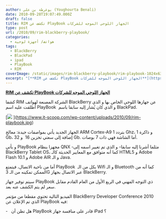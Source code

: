 ```yaml
---
author: يوغرطة بن علي (Youghourta Benali)
date: 2010-09-28T19:07:49.000Z
draft: false
title: RIM تكشف عن PlayBook الجهاز اللوحي الموجه للشركات
type: post
url: /2010/09/rim-blackberry-playbook/
categories:
  - هواتف/ أجهزة لوحية
tags:
  - BlackBerry
  - BlackPad
  - ipad
  - PlayBook
  - RIM
coverImage: /static/images/rim-blackberry-playbook/rim-playbook-1024x634.jpg
excerpt: "[**RIM تكشف عن PlayBook الجهاز اللوحي الموجه للشركات**](https://www.it-scoop.com/2010/09/rim-blackberry-playbook/)\n\nكشفا RIM الشركة المصنعة لهواتف BlackBerry عن جهازها اللوحي الخاص بها و الذي أطلقت عليه اسم PlayBook \_و الذي كان يُشار إليه سابقا باسم BlackPad.\n\n\\[\n\nالجهاز الجديد يأتي بمواصفات جيدة: معالج ARM Cortex-A9 بتردد"
---
```

[**RIM تكشف عن PlayBook الجهاز اللوحي الموجه للشركات**](https://www.it-scoop.com/2010/09/rim-blackberry-playbook/)

كشفا RIM الشركة المصنعة لهواتف BlackBerry عن جهازها اللوحي الخاص بها و الذي أطلقت عليه اسم PlayBook  و الذي كان يُشار إليه سابقا باسم BlackPad.

\[![](/static/images/rim-blackberry-playbook/rim-playbook-1024x634.jpg) ]\(https://www.it-scoop.com/wp-content/uploads/2010/09/rim-playbook.jpg)

الجهاز الجديد يأتي بمواصفات جيدة: معالج ARM Cortex-A9 بتردد 1 Ghz، و ذاكرة 1 Gb، إضافة إلى سعتي تخزين 16  و 32 Gb. أما الشاشة فهي ذات 7 بوصات.

و يأتي PlayBook مجهزا بنظام QNX -مثلما أشرنا إليه سابقا- و الذي تم تغيير اسمه إلى BlackBerry Tablet OS، كما أنه متوافق مع المعايير الحديثة كالـ HTML5 و Adobe Flash 10.1 و Adobe AIR و الـ Java.

أما من ناحية الاتصال، فيتمتع PlayBook  بكل من الـ Wifi و الـ Bluetooth كما أنه من الممكن تمكينه من الـ 3G عبر الاتصال بجهاز BlackBerry.

سيتم توفير جهاز PlayBook ذي التوجه المهني في الربع الأول من العام القادم مقابل سعر لم يتم الكشف عنه بعد.

الفيديو التالية تحتوي مقطعا من مؤتمر BlackBerry Developer Conference 2010 الذي تم الإعلان عن PlayBook فيه:

\-   هل تظن أن PlayBook قادر على منافسة جهاز iPad ؟
